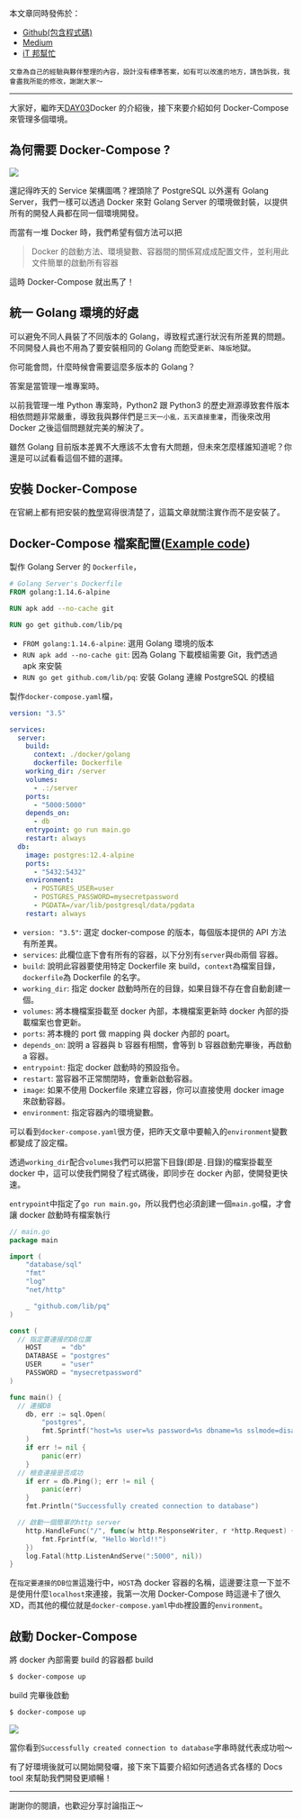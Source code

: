 本文章同時發佈於：

- [Github(包含程式碼)](https://github.com/superj80820/2020-ithelp-contest/blob/master/DAY04)
- [Medium](https://medium.com/%E9%AB%92%E6%A1%B6%E5%AD%90/day4-%E4%BB%8A%E6%99%9A-%E6%88%91%E6%83%B3%E4%BE%86%E9%BB%9E-golang-server-%E5%8A%A0-postgresql-docker-compose-%E7%AF%87-21f8cb625ed)
- [iT 邦幫忙](https://ithelp.ithome.com.tw/articles/10239305)

```
文章為自己的經驗與夥伴整理的內容，設計沒有標準答案，如有可以改進的地方，請告訴我，我會盡我所能的修改，謝謝大家～
```

---

大家好，繼昨天[DAY03](https://github.com/superj80820/2020-ithelp-contest/blob/master/DAY03)Docker 的介紹後，接下來要介紹如何 Docker-Compose 來管理多個環境。

## 為何需要 Docker-Compose ?

[//]: # "(./digimon-service.drawio.png)"

![](https://i.imgur.com/DWOgVSr.png)

還記得昨天的 Service 架構圖嗎？裡頭除了 PostgreSQL 以外還有 Golang Server，我們一樣可以透過 Docker 來對 Golang Server 的環境做封裝，以提供所有的開發人員都在同一個環境開發。

而當有一堆 Docker 時，我們希望有個方法可以把

> Docker 的啟動方法、環境變數、容器間的關係寫成成配置文件，並利用此文件簡單的啟動所有容器

這時 Docker-Compose 就出馬了！

## 統一 Golang 環境的好處

可以避免不同人員裝了不同版本的 Golang，導致程式運行狀況有所差異的問題。不同開發人員也不用為了要安裝相同的 Golang 而飽受`更新`、`降版`地獄。

你可能會問，什麼時候會需要這麼多版本的 Golang？

答案是當管理一堆專案時。

以前我管理一堆 Python 專案時，Python2 跟 Python3 的歷史淵源導致套件版本相依問題非常嚴重，導致我與夥伴們是`三天一小亂，五天直接重灌`，而後來改用 Docker 之後這個問題就完美的解決了。

雖然 Golang 目前版本差異不大應該不太會有大問題，但未來怎麼樣誰知道呢？你還是可以試看看這個不錯的選擇。

## 安裝 Docker-Compose

在官網上都有把安裝的[教學](https://docs.docker.com/compose/install/)寫得很清楚了，這篇文章就關注實作而不是安裝了。

## Docker-Compose 檔案配置([Example code](https://github.com/superj80820/2020-ithelp-contest/blob/master/DAY04))

製作 Golang Server 的 `Dockerfile`，

```Dockerfile
# Golang Server's Dockerfile
FROM golang:1.14.6-alpine

RUN apk add --no-cache git

RUN go get github.com/lib/pq
```

- `FROM golang:1.14.6-alpine`: 選用 Golang 環境的版本
- `RUN apk add --no-cache git`: 因為 Golang 下載模組需要 Git，我們透過 apk 來安裝
- `RUN go get github.com/lib/pq`: 安裝 Golang 連線 PostgreSQL 的模組

製作`docker-compose.yaml`檔，

```docker-compose.yaml
version: "3.5"

services:
  server:
    build:
      context: ./docker/golang
      dockerfile: Dockerfile
    working_dir: /server
    volumes:
      - .:/server
    ports:
      - "5000:5000"
    depends_on:
      - db
    entrypoint: go run main.go
    restart: always
  db:
    image: postgres:12.4-alpine
    ports:
      - "5432:5432"
    environment:
      - POSTGRES_USER=user
      - POSTGRES_PASSWORD=mysecretpassword
      - PGDATA=/var/lib/postgresql/data/pgdata
    restart: always
```

- `version: "3.5"`: 選定 docker-compose 的版本，每個版本提供的 API 方法有所差異。
- `services`: 此欄位底下會有所有的容器，以下分別有`server`與`db`兩個 容器。
- `build`: 說明此容器要使用特定 Dockerfile 來 build，`context`為檔案目錄，`dockerfile`為 Dockerfile 的名字。
- `working_dir`: 指定 docker 啟動時所在的目錄，如果目錄不存在會自動創建一個。
- `volumes`: 將本機檔案掛載至 docker 內部，本機檔案更新時 docker 內部的掛載檔案也會更新。
- `ports`: 將本機的 port 做 mapping 與 docker 內部的 poart。
- `depends_on`: 說明 a 容器與 b 容器有相關，會等到 b 容器啟動完畢後，再啟動 a 容器。
- `entrypoint`: 指定 docker 啟動時的預設指令。
- `restart`: 當容器不正常關閉時，會重新啟動容器。
- `image`: 如果不使用 Dockerfile 來建立容器，你可以直接使用 docker image 來啟動容器。
- `environment`: 指定容器內的環境變數。

可以看到`docker-compose.yaml`很方便，把昨天文章中要輸入的`environment`變數都變成了設定檔。

透過`working_dir`配合`volumes`我們可以把當下目錄(即是`.`目錄)的檔案掛載至 docker 中，這可以使我們開發了程式碼後，即同步在 docker 內部，使開發更快速。

`entrypoint`中指定了`go run main.go`，所以我們也必須創建一個`main.go`檔，才會讓 docker 啟動時有檔案執行

```go
// main.go
package main

import (
	"database/sql"
	"fmt"
	"log"
	"net/http"

	_ "github.com/lib/pq"
)

const (
  // 指定要連接的DB位置
	HOST     = "db"
	DATABASE = "postgres"
	USER     = "user"
	PASSWORD = "mysecretpassword"
)

func main() {
  // 連接DB
	db, err := sql.Open(
		"postgres",
		fmt.Sprintf("host=%s user=%s password=%s dbname=%s sslmode=disable", HOST, USER, PASSWORD, DATABASE),
	)
	if err != nil {
		panic(err)
	}
  // 檢查連接是否成功
	if err = db.Ping(); err != nil {
		panic(err)
	}
	fmt.Println("Successfully created connection to database")

  // 啟動一個簡單的http server
	http.HandleFunc("/", func(w http.ResponseWriter, r *http.Request) {
		fmt.Fprintf(w, "Hello World!!")
	})
	log.Fatal(http.ListenAndServe(":5000", nil))
}
```

在`指定要連接的DB位置`這幾行中，`HOST`為 docker 容器的名稱，這邊要注意一下並不是使用什麼`localhost`來連接，我第一次用 Docker-Compose 時這邊卡了很久 XD，而其他的欄位就是`docker-compose.yaml`中`db`裡設置的`environment`。

## 啟動 Docker-Compose

將 docker 內部需要 build 的容器都 build

```bash
$ docker-compose up
```

build 完畢後啟動

```bash
$ docker-compose up
```

![](https://i.imgur.com/N0mREyT.png)

當你看到`Successfully created connection to database`字串時就代表成功啦～

有了好環境後就可以開始開發囉，接下來下篇要介紹如何透過各式各樣的 Docs tool 來幫助我們開發更順暢！

---

謝謝你的閱讀，也歡迎分享討論指正～
